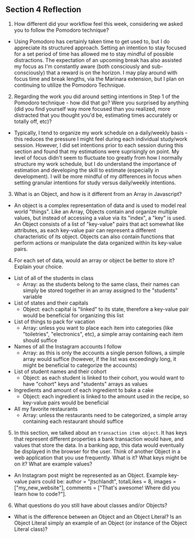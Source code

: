 ## Section 4 Reflection

1. How different did your workflow feel this week, considering we asked you to follow the Pomodoro technique?
* Using Pomodoro has certainly taken time to get used to, but I do appreciate its structured approach. Setting an intention to stay focused for a set period of time has allowed me to stay mindful of possible distractions. The expectation of an upcoming break has also assisted my focus as I'm constantly aware (both consciously and sub-consciously) that a reward is on the horizon. I may play around with focus time and break lengths, via the Marinara extension, but I plan on continuing to utilize the Pomodoro Technique.

2. Regarding the work you did around setting intentions in Step 1 of the Pomodoro technique - how did that go? Were you surprised by anything (did you find yourself way more focused than you realized, more distracted that you thought you'd be, estimating times accurately or totally off, etc)?
* Typically, I tend to organize my work schedule on a daily/weekly basis - this reduces the pressure I might feel during each individual study/work session. However, I did set intentions prior to each session during this section and found that my estimations were suprisingly on point. My level of focus didn't seem to fluctuate too greatly from how I normally structure my work schedule, but I do understand the importance of estimation and developing the skill to estimate (especially in development). I will be more mindful of my differences in focus when setting granular intentions for study versus daily/weekly intentions.

3. What is an Object, and how is it different from an Array in Javascript?
* An object is a complex representation of data and is used to model real world "things". Like an Array, Objects contain and organize multiple values, but instead of accessing a value via its "index", a "key" is used. An Object consists of a list of "key-value" pairs that act somewhat like attributes, as each key-value pair can represent a different characteristic of its object. Objects can also contain functions that perform actions or manipulate the data organized within its key-value pairs.

4. For each set of data, would an array or object be better to store it? Explain your choice.

  * List of all of the students in class
	  * Array: as the students belong to the same class, their names can simply
		be stored together in an array assigned to the "students" variable
  * List of states and their capitals
	  * Object: each capital is "linked" to its state, therefore a key-value pair
		would be beneficial for organizing this list
  * List of things to pack for vacation
	  * Array: unless you want to place each item into categories (like "toiletries",
		"electronics", etc), a simple array containing each item should suffice
  * Names of all the Instagram accounts I follow
	  * Array: as this is only the accounts a single person follows, a simple
		array would suffice (however, if the list was exceedingly long, it might be
		beneficial to categorize the accounts)
  * List of student names and their cohort
	  * Object: as each student is linked to their cohort, you would want to
		have "cohort" keys and "students" arrays as values         
  * Ingredients and amount of each ingredient to bake a cake
	  * Object: each ingredient is linked to the amount used in the recipe, so
		key-value pairs would be beneficial
  * All my favorite restaurants
	  * Array: unless the restaurants need to be categorized, a simple array
		containing each restaurant should suffice

5. In this section, we talked about an `transaction item object`. It has keys that represent different properties a bank transaction would have, and values that store the data. In a banking app, this data would eventually be displayed in the browser for the user. Think of another Object in a web application that you use frequently. What is it? What keys might be on it? What are example values?
* An Instagram post might be represented as an Object. Example key-value pairs could be: author = "jtschlandt", totalLikes = 8, images = ["my_new_website"], comments = ["That's awesome! Where did you learn how to code?"].

6. What questions do you still have about classes and/or Objects?
* What is the difference between an Object and an Object Literal? Is an Object Literal simply an example of an Object (or instance of the Object Literal class)?
